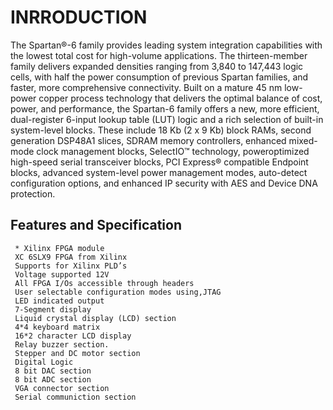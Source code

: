 # INRRODUCTION
The Spartan®-6 family provides leading system integration capabilities with the lowest total cost for high-volume applications.
The thirteen-member family delivers expanded densities ranging from 3,840 to 147,443 logic cells, with half the power consumption of previous Spartan families,
and faster, more comprehensive connectivity. Built on a mature 45 nm low-power copper process technology that delivers the optimal balance of cost, power, 
and performance, the Spartan-6 family offers a new, more efficient, dual-register 6-input lookup table (LUT) logic and a rich selection of built-in system-level blocks.
These include 18 Kb (2 x 9 Kb) block RAMs, second generation DSP48A1 slices, SDRAM memory controllers, enhanced mixed-mode clock management blocks, SelectIO™ technology,
poweroptimized high-speed serial transceiver blocks, PCI Express® compatible Endpoint blocks, advanced system-level power management modes, auto-detect configuration
options, and enhanced IP security with AES and Device DNA protection.
## Features and Specification
     * Xilinx FPGA module
     XC 6SLX9 FPGA from Xilinx
     Supports for Xilinx PLD’s
     Voltage supported 12V
     All FPGA I/Os accessible through headers
     User selectable configuration modes using,JTAG
     LED indicated output
     7-Segment display
     Liquid crystal display (LCD) section
     4*4 keyboard matrix
     16*2 character LCD display
     Relay buzzer section.
     Stepper and DC motor section
     Digital Logic
     8 bit DAC section
     8 bit ADC section
     VGA connector section
     Serial communiction section
